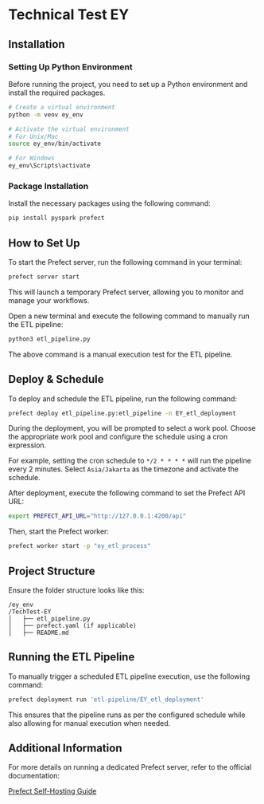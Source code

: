 # Technical Test EY

## Installation

### Setting Up Python Environment

Before running the project, you need to set up a Python environment and install the required packages.

```bash
# Create a virtual environment
python -m venv ey_env

# Activate the virtual environment
# For Unix/Mac
source ey_env/bin/activate  

# For Windows
ey_env\Scripts\activate  
```

### Package Installation

Install the necessary packages using the following command:

```bash
pip install pyspark prefect
```

## How to Set Up

To start the Prefect server, run the following command in your terminal:

```bash
prefect server start
```

This will launch a temporary Prefect server, allowing you to monitor and manage your workflows.

Open a new terminal and execute the following command to manually run the ETL pipeline:

```bash
python3 etl_pipeline.py
```

The above command is a manual execution test for the ETL pipeline.

## Deploy & Schedule

To deploy and schedule the ETL pipeline, run the following command:

```bash
prefect deploy etl_pipeline.py:etl_pipeline -n EY_etl_deployment
```

During the deployment, you will be prompted to select a work pool. Choose the appropriate work pool and configure the schedule using a cron expression.

For example, setting the cron schedule to `*/2 * * * *` will run the pipeline every 2 minutes. Select `Asia/Jakarta` as the timezone and activate the schedule.

After deployment, execute the following command to set the Prefect API URL:

```bash
export PREFECT_API_URL="http://127.0.0.1:4200/api"
```

Then, start the Prefect worker:

```bash
prefect worker start -p "ey_etl_process"
```

## Project Structure

Ensure the folder structure looks like this:

```
/ey_env
/TechTest-EY
│   ├── etl_pipeline.py
│   ├── prefect.yaml (if applicable)
│   ├── README.md
```

## Running the ETL Pipeline

To manually trigger a scheduled ETL pipeline execution, use the following command:

```bash
prefect deployment run 'etl-pipeline/EY_etl_deployment'
```

This ensures that the pipeline runs as per the configured schedule while also allowing for manual execution when needed.

## Additional Information

For more details on running a dedicated Prefect server, refer to the official documentation:

[Prefect Self-Hosting Guide](https://docs.prefect.io/3.0/manage/self-host#self-host-a-prefect-server)

